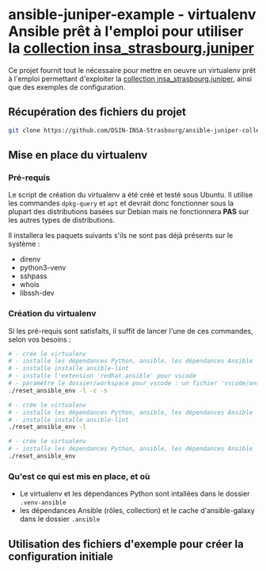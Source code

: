# ansible-juniper-example - virtualenv Ansible prêt à l'emploi pour utiliser la [collection insa_strasbourg.juniper](https://github.com/DSIN-INSA-Strasbourg/ansible-juniper-collection/)

Ce projet fournit tout le nécessaire pour mettre en oeuvre un virtualenv prêt à l'emploi permettant d'exploiter la [collection insa_strasbourg.juniper](https://github.com/DSIN-INSA-Strasbourg/ansible-juniper-collection/), ainsi que des exemples de configuration.

## Récupération des fichiers du projet

```bash
git clone https://github.com/DSIN-INSA-Strasbourg/ansible-juniper-collection.git [dossier_destination]
```

## Mise en place du virtualenv

### Pré-requis

Le script de création du virtualenv a été créé et testé sous Ubuntu. Il utilise les commandes `dpkg-query` et `apt` et devrait donc fonctionner sous la plupart des distributions basées sur Debian mais ne fonctionnera **PAS** sur les autres types de distributions.

Il installera les paquets suivants s'ils ne sont pas déjà présents sur le système :

- direnv
- python3-venv
- sshpass
- whois
- libssh-dev

### Création du virtualenv

Si les pré-requis sont satisfaits, il suffit de lancer l'une de ces commandes, selon vos besoins :

```bash
# - crée le virtualenv
# - installe les dépendances Python, ansible, les dépendances Ansible
# - installe installe ansible-lint
# - installe l'extension 'redhat.ansible' pour vscode
# - paramètre le dossier/workspace pour vscode : un fichier 'vscode/ansible-juniper-example.code-workspace' sera créé
./reset_ansible_env -l -c -s

# - crée le virtualenv
# - installe les dépendances Python, ansible, les dépendances Ansible
# - installe installe ansible-lint
./reset_ansible_env -l

# - crée le virtualenv
# - installe les dépendances Python, ansible, les dépendances Ansible
./reset_ansible_env
```

### Qu'est ce qui est mis en place, et où

- Le virtualenv et les dépendances Python sont intallées dans le dossier `.venv-ansible`
- les dépendances Ansible (rôles, collection) et le cache d'ansible-galaxy dans le dossier `.ansible`

## Utilisation des fichiers d'exemple pour créer la configuration initiale


